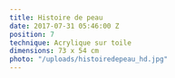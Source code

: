 ```yaml
---
title: Histoire de peau
date: 2017-07-31 05:46:00 Z
position: 7
technique: Acrylique sur toile
dimensions: 73 x 54 cm
photo: "/uploads/histoiredepeau_hd.jpg"
---
```


